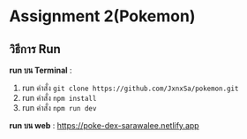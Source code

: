 # Assignment 2(Pokemon)

## วิธีการ Run  
**run บน Terminal** :  
 1. run คำสั่ง ```git clone https://github.com/JxnxSa/pokemon.git```
 2. run คำสั่ง ```npm install```
 3. run คำสั่ง ```npm run dev```
    
**run บน web** : https://poke-dex-sarawalee.netlify.app
 
